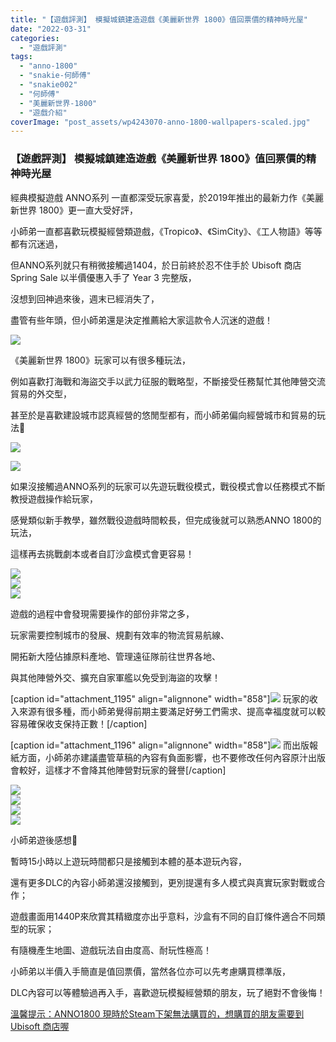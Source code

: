 ```yaml
---
title: "【遊戲評測】 模擬城鎮建造遊戲《美麗新世界 1800》值回票價的精神時光屋"
date: "2022-03-31"
categories: 
  - "遊戲評測"
tags: 
  - "anno-1800"
  - "snakie-何師傅"
  - "snakie002"
  - "何師傅"
  - "美麗新世界-1800"
  - "遊戲介紹"
coverImage: "post_assets/wp4243070-anno-1800-wallpapers-scaled.jpg"
---
```


### 【遊戲評測】 模擬城鎮建造遊戲《美麗新世界 1800》值回票價的精神時光屋

  
經典模擬遊戲 ANNO系列 一直都深受玩家喜愛，於2019年推出的最新力作《美麗新世界 1800》更一直大受好評，  

  
小師弟一直都喜歡玩模擬經營類遊戲，《Tropico》、《SimCity》、《工人物語》等等都有沉迷過，  

  
但ANNO系列就只有稍微接觸過1404，於日前終於忍不住手於 Ubisoft 商店 Spring Sale 以半價優惠入手了 Year 3 完整版，  

  
沒想到回神過來後，週末已經消失了，  

  
盡管有些年頭，但小師弟還是決定推薦給大家這款令人沉迷的遊戲！  

  
![](post_assets/photo001.png)  

  
《美麗新世界 1800》玩家可以有很多種玩法，  

  
例如喜歡打海戰和海盜交手以武力征服的戰略型，不斷接受任務幫忙其他陣營交流貿易的外交型，  

  
甚至於是喜歡建設城市認真經營的悠閒型都有，而小師弟偏向經營城市和貿易的玩法🤣  

  
![](post_assets/photo002-1024x576.png)  

  
![](post_assets/photo003-1024x576.png)  

  
如果沒接觸過ANNO系列的玩家可以先遊玩戰役模式，戰役模式會以任務模式不斷教授遊戲操作給玩家，  

  
感覺類似新手教學，雖然戰役遊戲時間較長，但完成後就可以熟悉ANNO 1800的玩法，  

  
這樣再去挑戰劇本或者自訂沙盒模式會更容易！  

  
![](post_assets/photo004-1024x576.png)  
![](post_assets/photo005-1024x576.png)  
![](post_assets/photo006-1024x576.png)  

  
遊戲的過程中會發現需要操作的部份非常之多，  

  
玩家需要控制城市的發展、規劃有效率的物流貿易航線、  

  
開拓新大陸佔據原料產地、管理遠征隊前往世界各地、  

  
與其他陣營外交、擴充自家軍艦以免受到海盜的攻擊！  

  
\[caption id="attachment\_1195" align="alignnone" width="858"\]![](post_assets/photo007-1024x576.png) 玩家的收入來源有很多種，而小師弟覺得前期主要滿足好勞工們需求、提高幸福度就可以較容易確保收支保持正數！\[/caption\]  

  
\[caption id="attachment\_1196" align="alignnone" width="858"\]![](post_assets/photo008-1024x576.png) 而出版報紙方面，小師弟亦建議盡管草稿的內容有負面影響，也不要修改任何內容原汁出版會較好，這樣才不會降其他陣營對玩家的聲譽\[/caption\]  

  
![](post_assets/photo009-1024x576.png)  
![](post_assets/photo010-1024x576.png)  
![](post_assets/photo011-1024x576.png)  
![](post_assets/photo012-1024x576.png)  

  
小師弟遊後感想💭  

  
暫時15小時以上遊玩時間都只是接觸到本體的基本遊玩內容，  

  
還有更多DLC的內容小師弟還沒接觸到，更別提還有多人模式與真實玩家對戰或合作；  

  
遊戲畫面用1440P來欣賞其精緻度亦出乎意料，沙盒有不同的自訂條件適合不同類型的玩家；  

  
有隨機產生地圖、遊戲玩法自由度高、耐玩性極高！  

  
小師弟以半價入手簡直是值回票價，當然各位亦可以先考慮購買標準版，  

  
DLC內容可以等體驗過再入手，喜歡遊玩模擬經營類的朋友，玩了絕對不會後悔！  

  
[溫馨提示：ANNO1800 現時於Steam下架無法購買的，想購買的朋友需要到Ubisoft 商店喔](https://www.ubisoft.com/en-us/game/anno/1800)
